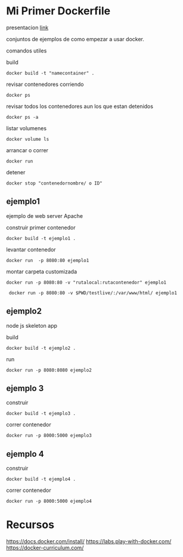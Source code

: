 # Mi Primer Dockerfile 

presentacion [link](https://docs.google.com/presentation/d/17Xpk3lviU3tv_ecHKrxjkYY76PQ2ijdswcZd7dJh07s/edit?usp=sharing)

conjuntos de ejemplos de como empezar a usar docker.

comandos utiles

build 
```
docker build -t "namecontainer" .
```
revisar contenedores corriendo
```
docker ps 
```
revisar todos los contenedores aun los que estan detenidos
```
docker ps -a
```
listar volumenes
```
docker volume ls 
```

arrancar o correr
```
docker run
```
detener
```
docker stop "contenedornombre/ o ID"
```


## ejemplo1

ejemplo de web server Apache

construir primer contenedor
```
docker build -t ejemplo1 .
```
levantar contenedor 
```
docker run  -p 8080:80 ejemplo1
```
montar carpeta customizada
```
docker run -p 8080:80 -v "rutalocal:rutacontenedor" ejemplo1
```

```
 docker run -p 8080:80 -v $PWD/testlive/:/var/www/html/ ejemplo1 
```


## ejemplo2

node js skeleton app

build
```
docker build -t ejemplo2 .
```

run 
```
docker run -p 8080:8080 ejemplo2
```


## ejemplo 3

construir 
```
docker build -t ejemplo3 .

```

correr contenedor 
```
docker run -p 8000:5000 ejemplo3

```

## ejemplo 4

construir 
```
docker build -t ejemplo4 .

```

correr contenedor 
```
docker run -p 8000:5000 ejemplo4

```

# Recursos


https://docs.docker.com/install/
https://labs.play-with-docker.com/
https://docker-curriculum.com/

